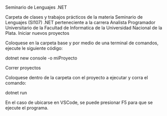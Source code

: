 Seminario de Lenguajes .NET

Carpeta de clases y trabajos prácticos de la materia Seminario de Lenguajes (SI107) .NET perteneciente a la carrera Analista Programador Universitario de la Facultad de Informatica de la Universidad Nacional de la Plata.
Iniciar nuevos proyectos

Coloquese en la carpeta base y por medio de una terminal de comandos, ejecute le siguiente código:

dotnet new console -o miProyecto

Correr proyectos

Coloquese dentro de la carpeta con el proyecto a ejecutar y corra el comando:

dotnet run

En el caso de ubicarse en VSCode, se puede presionar F5 para que se ejecute el programa.
